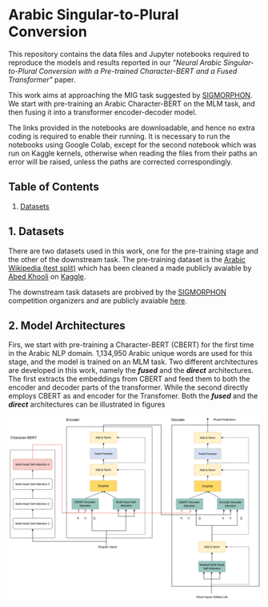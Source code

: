 # Arabic Singular-to-Plural Conversion

This repository contains the data files and Jupyter notebooks required to reproduce the models and results reported in our *"Neural Arabic Singular-to-Plural Conversion with a Pre-trained Character-BERT and a Fused Transformer"* paper.

This work aims at approaching the MIG task suggested by [SIGMORPHON](https://github.com/sigmorphon/2022InflectionST/blob/main/part2/README.md). We start with pre-training an Arabic Character-BERT on the MLM task, and then fusing it into a transformer encoder-decoder model.

The links provided in the notebooks are downloadable, and hence no extra coding is required to enable their running. It is necessary to run the notebooks using Google Colab, except for the second notebook which was run on Kaggle kernels, otherwise when reading the files from their paths an error will be raised, unless the paths are corrected correspondingly.

## Table of Contents
1. [Datasets](#datasets)

## 1. Datasets
There are two datasets used in this work, one for the pre-training stage and the other of the downstream task. The pre-training dataset is the [Arabic Wikipedia (test split)](https://www.kaggle.com/datasets/abedkhooli/arabic-bert-corpus/discussion/129597) which has been cleaned a made publicly avaiable by [Abed Khooli](https://www.kaggle.com/abedkhooli) on [Kaggle](https://www.kaggle.com/). 

The downstream task datasets are probived by the [SIGMORPHON](https://github.com/sigmorphon) competition organizers and are publicly avaiable [here](https://github.com/sigmorphon/2022InflectionST/tree/main/part2).

## 2. Model Architectures
Firs, we start with pre-training a Character-BERT (CBERT) for the first time in the Arabic NLP domain. 1,134,950 Arabic unique words are used for this stage, and the model is trained on an MLM task. 
Two different architectures are developed in this work, namely the ***fused*** and the ***direct*** architectures. The first extracts the embeddings from CBERT and feed them to both the encoder and decoder parts of the transformer. While the second directly employs CBERT as and encoder for the Transfomer. Both the ***fused*** and the ***direct*** architectures can be illustrated in figures 



![Fused Architecture](figures/Computational%20Linguistics%20Model-Fused.png)
